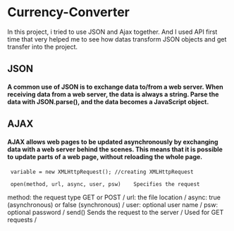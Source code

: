 # Currency-Converter
In this project, i tried to use JSON and Ajax together. 
And I used API first time that very helped me to see how datas transform JSON objects and get transfer into the project.

## JSON

#### A common use of JSON is to exchange data to/from a web server. When receiving data from a web server, the data is always a string. Parse the data with JSON.parse(), and the data becomes a JavaScript object.

## AJAX

#### AJAX allows web pages to be updated asynchronously by exchanging data with a web server behind the scenes. This means that it is possible to update parts of a web page, without reloading the whole page.
     variable = new XMLHttpRequest(); //creating XMLHttpRequest
     
     open(method, url, async, user, psw)	Specifies the request

method: the request type GET or POST /
url: the file location / 
async: true (asynchronous) or false (synchronous) /
user: optional user name /
psw: optional password /
send()	Sends the request to the server /
Used for GET requests /
     
